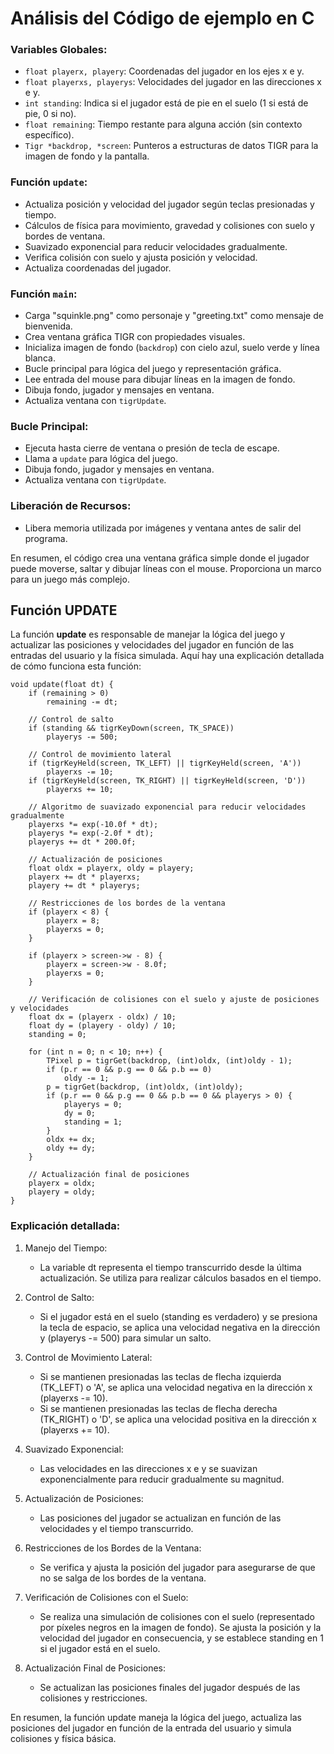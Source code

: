 # Análisis del Código de ejemplo en C

### Variables Globales:
- `float playerx, playery`: Coordenadas del jugador en los ejes x e y.
- `float playerxs, playerys`: Velocidades del jugador en las direcciones x e y.
- `int standing`: Indica si el jugador está de pie en el suelo (1 si está de pie, 0 si no).
- `float remaining`: Tiempo restante para alguna acción (sin contexto específico).
- `Tigr *backdrop, *screen`: Punteros a estructuras de datos TIGR para la imagen de fondo y la pantalla.

### Función `update`:
- Actualiza posición y velocidad del jugador según teclas presionadas y tiempo.
- Cálculos de física para movimiento, gravedad y colisiones con suelo y bordes de ventana.
- Suavizado exponencial para reducir velocidades gradualmente.
- Verifica colisión con suelo y ajusta posición y velocidad.
- Actualiza coordenadas del jugador.

### Función `main`:
- Carga "squinkle.png" como personaje y "greeting.txt" como mensaje de bienvenida.
- Crea ventana gráfica TIGR con propiedades visuales.
- Inicializa imagen de fondo (`backdrop`) con cielo azul, suelo verde y línea blanca.
- Bucle principal para lógica del juego y representación gráfica.
- Lee entrada del mouse para dibujar líneas en la imagen de fondo.
- Dibuja fondo, jugador y mensajes en ventana.
- Actualiza ventana con `tigrUpdate`.

### Bucle Principal:
- Ejecuta hasta cierre de ventana o presión de tecla de escape.
- Llama a `update` para lógica del juego.
- Dibuja fondo, jugador y mensajes en ventana.
- Actualiza ventana con `tigrUpdate`.

### Liberación de Recursos:
- Libera memoria utilizada por imágenes y ventana antes de salir del programa.

En resumen, el código crea una ventana gráfica simple donde el jugador puede moverse, saltar y dibujar líneas con el mouse. Proporciona un marco para un juego más complejo.


## Función UPDATE

La función **update** es responsable de manejar la lógica del juego y actualizar las posiciones y velocidades del jugador en función de las entradas del usuario y la física simulada. Aquí hay una explicación detallada de cómo funciona esta función:

```
void update(float dt) {
    if (remaining > 0)
        remaining -= dt;

    // Control de salto
    if (standing && tigrKeyDown(screen, TK_SPACE))
        playerys -= 500;

    // Control de movimiento lateral
    if (tigrKeyHeld(screen, TK_LEFT) || tigrKeyHeld(screen, 'A'))
        playerxs -= 10;
    if (tigrKeyHeld(screen, TK_RIGHT) || tigrKeyHeld(screen, 'D'))
        playerxs += 10;

    // Algoritmo de suavizado exponencial para reducir velocidades gradualmente
    playerxs *= exp(-10.0f * dt);
    playerys *= exp(-2.0f * dt);
    playerys += dt * 200.0f;

    // Actualización de posiciones
    float oldx = playerx, oldy = playery;
    playerx += dt * playerxs;
    playery += dt * playerys;

    // Restricciones de los bordes de la ventana
    if (playerx < 8) {
        playerx = 8;
        playerxs = 0;
    }

    if (playerx > screen->w - 8) {
        playerx = screen->w - 8.0f;
        playerxs = 0;
    }

    // Verificación de colisiones con el suelo y ajuste de posiciones y velocidades
    float dx = (playerx - oldx) / 10;
    float dy = (playery - oldy) / 10;
    standing = 0;

    for (int n = 0; n < 10; n++) {
        TPixel p = tigrGet(backdrop, (int)oldx, (int)oldy - 1);
        if (p.r == 0 && p.g == 0 && p.b == 0)
            oldy -= 1;
        p = tigrGet(backdrop, (int)oldx, (int)oldy);
        if (p.r == 0 && p.g == 0 && p.b == 0 && playerys > 0) {
            playerys = 0;
            dy = 0;
            standing = 1;
        }
        oldx += dx;
        oldy += dy;
    }

    // Actualización final de posiciones
    playerx = oldx;
    playery = oldy;
}
```

### Explicación detallada:

1. Manejo del Tiempo:
    - La variable dt representa el tiempo transcurrido desde la última actualización. Se utiliza para realizar cálculos basados en el tiempo.

2. Control de Salto:
    - Si el jugador está en el suelo (standing es verdadero) y se presiona la tecla de espacio, se aplica una velocidad negativa en la dirección y (playerys -= 500) para simular un salto.

3. Control de Movimiento Lateral:
    - Si se mantienen presionadas las teclas de flecha izquierda (TK_LEFT) o 'A', se aplica una velocidad negativa en la dirección x (playerxs -= 10).
    - Si se mantienen presionadas las teclas de flecha derecha (TK_RIGHT) o 'D', se aplica una velocidad positiva en la dirección x (playerxs += 10).

4. Suavizado Exponencial:
    - Las velocidades en las direcciones x e y se suavizan exponencialmente para reducir gradualmente su magnitud.

5. Actualización de Posiciones:
    - Las posiciones del jugador se actualizan en función de las velocidades y el tiempo transcurrido.

6. Restricciones de los Bordes de la Ventana:
    - Se verifica y ajusta la posición del jugador para asegurarse de que no se salga de los bordes de la ventana.

7. Verificación de Colisiones con el Suelo:
    - Se realiza una simulación de colisiones con el suelo (representado por píxeles negros en la imagen de fondo).
        Se ajusta la posición y la velocidad del jugador en consecuencia, y se establece standing en 1 si el jugador está en el suelo.

8. Actualización Final de Posiciones:
    - Se actualizan las posiciones finales del jugador después de las colisiones y restricciones.

En resumen, la función update maneja la lógica del juego, actualiza las posiciones del jugador en función de la entrada del usuario y simula colisiones y física básica.

